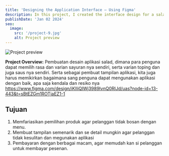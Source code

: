 ```yaml
---
title: 'Designing the Application Interface – Using Figma'
description: In this project, I created the interface design for a salad ordering application.
publishDate: 'Jan 02 2024'
seo:
  image:
    src: '/project-9.jpg'
    alt: Project preview
---
```


![Project preview](/project-9.jpg)

<!-- **Note:** This case study is entirely fictional and created for the purpose of showcasing [Dante Astro.js theme functionality](https://justgoodui.com/astro-themes/dante/). -->

**Project Overview:**
Pembuatan desain aplikasi salad, dimana para penguna dapat memilih rasa dan 
varian sayuran nya sendiri, serta varian toping dan juga saus nya sendiri. Serta sebagai pembuat tampilan aplikasi, kita juga harus memikirkan bagaimana sang penguna dapat mengunakan aplikasi dengan baik, apa saja kendala dan resiko nya https://www.figma.com/design/iKIIiQIWj3989lvnQ0RlJd/uas?node-id=13-443&t=sBtEZGm1ROTjaEZ1-1

## Tujuan

1. Memfariasikan pemilihan produk agar pelanggan tidak bosan dengan menu. 
2. Membuat tampilan semenarik dan se detail mungkin agar pelanggan tidak kesulitan dan megunakan aplikasi
3. Pembayaran dengan berbagai macam, agar memudah kan si pelanggan untuk membayar pesenan.

<!-- ## Features

1. **EcoScore and Challenges:**

- Users are assigned an EcoScore based on their sustainable activities and choices.
- Daily and weekly challenges encourage users to adopt new habits and compete with friends or the community to earn EcoPoints.

2. **Personalized Eco-Goals:**

- Users can set and track personalized eco-goals, such as reducing plastic usage, conserving water, or choosing eco-friendly transportation.
- The app provides tips and suggestions to help users achieve their goals.

3. **Green Rewards Marketplace:**

- EcoPoints earned through challenges and sustainable actions can be redeemed in a virtual Green Rewards Marketplace.
- The marketplace offers discounts on eco-friendly products, services, and even contributions to environmental causes.

4. **Community Hub:**

- A community feature allows users to connect, share their eco-friendly achievements, and inspire others.
- Users can join local eco-groups, organize clean-up events, and collaborate on sustainability projects.

5. **EcoEducator AI Assistant:**

- An AI-powered assistant, EcoEducator, provides personalized eco-tips, facts, and information based on users' preferences and habits.
- Users can chat with EcoEducator for instant advice on sustainable living.

## Technology Stack

- Frontend: React Native for cross-platform mobile app development.
- Backend: Firebase for real-time data synchronization and user authentication.
- Database: Firestore for scalable and flexible data storage.
- AI Integration: Dialogflow for natural language processing and conversation with EcoEducator.

## Outcome

EcoBuddy has successfully created a community of environmentally conscious individuals who actively participate in sustainable living practices. The app not only educates and motivates users but also provides tangible rewards for their commitment to a greener lifestyle, fostering a positive impact on the environment.

## Client Testimonial

> We couldn't be happier with the results delivered by Ethan Donovan. From the initial concept discussions to the final product, their responsiveness and collaborative approach were impressive. Our startup's website now stands out, thanks to their creative input and commitment to excellence.

**Note:** This case study is entirely fictional and created for the purpose of showcasing [Dante Astro.js theme functionality](https://justgoodui.com/astro-themes/dante/). -->

